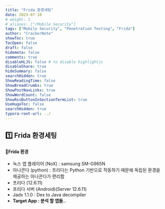 ```yaml
---
title: "Frida 환경세팅"
date: 2023-07-10
# weight: 1
# aliases: ["/Mobile Security"]
tags: ["Mobile Security", "Penetration Testing", "Frida"]
author: "CrackerNote"
showToc: true
TocOpen: false
draft: false
hidemeta: false
comments: true
disableHLJS: false # to disable highlightjs
disableShare: true
hideSummary: false
searchHidden: true
ShowReadingTime: false
ShowBreadCrumbs: true
ShowPostNavLinks: true
ShowWordCount: false
ShowRssButtonInSectionTermList: true
UseHugoToc: false
searchHidden: true
typora-root-url: ../
---
```


## 1️⃣ Frida 환경세팅



#### 📜**Frida 환경**

- 녹스 앱 플레이어 (NoX) : samsung SM-G965N
- 아나콘다 (python) : 프리다는 Python 기반으로 작동하기 때문에 독립된 환경을 제공하는 아나콘다가 편리함
- 프리다 (12.6.11)
- 프리다 서버 (Android)(Server 12.6.11)
- Jadx 1.1.0 : Dex to Java decompiler
- **Target App : 분석 할 앱들..**

